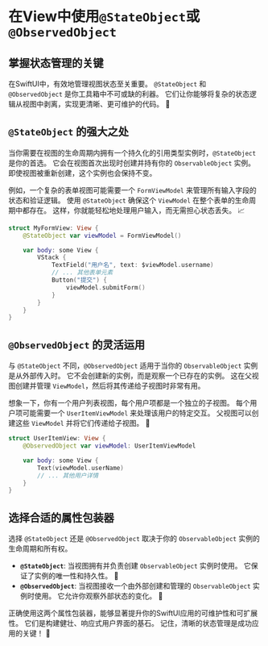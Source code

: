 ﻿# 在View中使用`@StateObject`或`@ObservedObject`

## 掌握状态管理的关键

在SwiftUI中，有效地管理视图状态至关重要。 `@StateObject` 和 `@ObservedObject` 是你工具箱中不可或缺的利器。 它们让你能够将复杂的状态逻辑从视图中剥离，实现更清晰、更可维护的代码。 🚀

## `@StateObject` 的强大之处

当你需要在视图的生命周期内拥有一个持久化的引用类型实例时，`@StateObject` 是你的首选。 它会在视图首次出现时创建并持有你的 `ObservableObject` 实例。 即使视图被重新创建，这个实例也会保持不变。

例如，一个复杂的表单视图可能需要一个 `FormViewModel` 来管理所有输入字段的状态和验证逻辑。 使用 `@StateObject` 确保这个 `ViewModel` 在整个表单的生命周期中都存在。 这样，你就能轻松地处理用户输入，而无需担心状态丢失。 📈

```swift
struct MyFormView: View {
    @StateObject var viewModel = FormViewModel()

    var body: some View {
        VStack {
            TextField("用户名", text: $viewModel.username)
            // ... 其他表单元素
            Button("提交") {
                viewModel.submitForm()
            }
        }
    }
}
```

## `@ObservedObject` 的灵活运用

与 `@StateObject` 不同，`@ObservedObject` 适用于当你的 `ObservableObject` 实例是从外部传入时。 它不会创建新的实例，而是观察一个已存在的实例。 这在父视图创建并管理 `ViewModel`，然后将其传递给子视图时非常有用。

想象一下，你有一个用户列表视图，每个用户项都是一个独立的子视图。 每个用户项可能需要一个 `UserItemViewModel` 来处理该用户的特定交互。 父视图可以创建这些 `ViewModel` 并将它们传递给子视图。 🤝

```swift
struct UserItemView: View {
    @ObservedObject var viewModel: UserItemViewModel

    var body: some View {
        Text(viewModel.userName)
        // ... 其他用户详情
    }
}
```

## 选择合适的属性包装器

选择 `@StateObject` 还是 `@ObservedObject` 取决于你的 `ObservableObject` 实例的生命周期和所有权。

*   **`@StateObject`**: 当视图拥有并负责创建 `ObservableObject` 实例时使用。 它保证了实例的唯一性和持久性。 🎯
*   **`@ObservedObject`**: 当视图接收一个由外部创建和管理的 `ObservableObject` 实例时使用。 它允许你观察外部状态的变化。 🔄

正确使用这两个属性包装器，能够显著提升你的SwiftUI应用的可维护性和可扩展性。 它们是构建健壮、响应式用户界面的基石。 记住，清晰的状态管理是成功应用的关键！ 🌟


